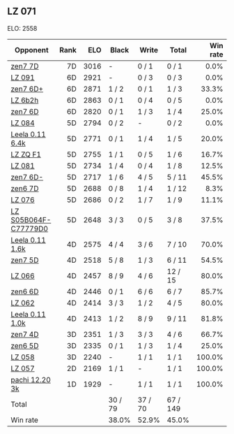 ## LZ 071 ##

ELO: 2558

Opponent | Rank | ELO | Black | Write | Total | Win rate
---------|-----:|----:|-------|-------|-------|-------:
[zen7 7D](zen7%207D.md) | 7D | 3016 | - | 0 / 1 | 0 / 1 | 0.0%
[LZ 091](LZ%20091.md) | 6D | 2921 | - | 0 / 3 | 0 / 3 | 0.0%
[zen7 6D+](zen7%206D+.md) | 6D | 2871 | 1 / 2 | 0 / 1 | 1 / 3 | 33.3%
[LZ 6b2h](LZ%206b2h.md) | 6D | 2863 | 0 / 1 | 0 / 4 | 0 / 5 | 0.0%
[zen7 6D](zen7%206D.md) | 6D | 2820 | 0 / 1 | 1 / 3 | 1 / 4 | 25.0%
[LZ 084](LZ%20084.md) | 5D | 2794 | 0 / 2 | - | 0 / 2 | 0.0%
[Leela 0.11 6.4k](Leela%200.11%206.4k.md) | 5D | 2771 | 0 / 1 | 1 / 4 | 1 / 5 | 20.0%
[LZ ZQ F1](LZ%20ZQ%20F1.md) | 5D | 2755 | 1 / 1 | 0 / 5 | 1 / 6 | 16.7%
[LZ 081](LZ%20081.md) | 5D | 2734 | 1 / 4 | 0 / 4 | 1 / 8 | 12.5%
[zen7 6D-](zen7%206D-.md) | 5D | 2717 | 1 / 6 | 4 / 5 | 5 / 11 | 45.5%
[zen6 7D](zen6%207D.md) | 5D | 2688 | 0 / 8 | 1 / 4 | 1 / 12 | 8.3%
[LZ 076](LZ%20076.md) | 5D | 2686 | 0 / 2 | 1 / 7 | 1 / 9 | 11.1%
[LZ S05B064F-C77779D0](LZ%20S05B064F-C77779D0.md) | 5D | 2648 | 3 / 3 | 0 / 5 | 3 / 8 | 37.5%
[Leela 0.11 1.6k](Leela%200.11%201.6k.md) | 4D | 2575 | 4 / 4 | 3 / 6 | 7 / 10 | 70.0%
[zen7 5D](zen7%205D.md) | 4D | 2518 | 5 / 8 | 1 / 3 | 6 / 11 | 54.5%
[LZ 066](LZ%20066.md) | 4D | 2457 | 8 / 9 | 4 / 6 | 12 / 15 | 80.0%
[zen6 6D](zen6%206D.md) | 4D | 2446 | 0 / 1 | 6 / 6 | 6 / 7 | 85.7%
[LZ 062](LZ%20062.md) | 4D | 2414 | 3 / 3 | 1 / 2 | 4 / 5 | 80.0%
[Leela 0.11 1.0k](Leela%200.11%201.0k.md) | 4D | 2413 | 1 / 2 | 8 / 9 | 9 / 11 | 81.8%
[zen7 4D](zen7%204D.md) | 3D | 2351 | 1 / 3 | 3 / 3 | 4 / 6 | 66.7%
[zen6 5D](zen6%205D.md) | 3D | 2335 | 0 / 1 | 1 / 3 | 1 / 4 | 25.0%
[LZ 058](LZ%20058.md) | 3D | 2240 | - | 1 / 1 | 1 / 1 | 100.0%
[LZ 057](LZ%20057.md) | 2D | 2169 | 1 / 1 | - | 1 / 1 | 100.0%
[pachi 12.20 3k](pachi%2012.20%203k.md) | 1D | 1929 | - | 1 / 1 | 1 / 1 | 100.0%
Total | | | 30 / 79 | 37 / 70 | 67 / 149 | 
Win rate| | | 38.0% | 52.9% | 45.0% | 
